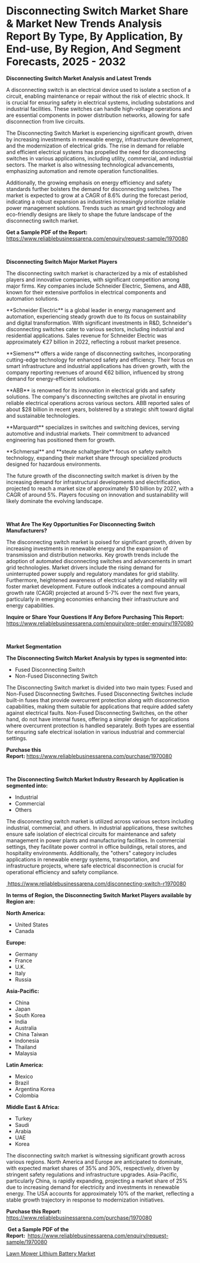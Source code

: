<p><h1>Disconnecting Switch Market Share & Market New Trends Analysis Report By Type, By Application, By End-use, By Region, And Segment Forecasts, 2025 - 2032</h1></p><p><strong>Disconnecting Switch Market Analysis and Latest Trends</strong></p>
<p><p>A disconnecting switch is an electrical device used to isolate a section of a circuit, enabling maintenance or repair without the risk of electric shock. It is crucial for ensuring safety in electrical systems, including substations and industrial facilities. These switches can handle high-voltage operations and are essential components in power distribution networks, allowing for safe disconnection from live circuits.</p><p>The Disconnecting Switch Market is experiencing significant growth, driven by increasing investments in renewable energy, infrastructure development, and the modernization of electrical grids. The rise in demand for reliable and efficient electrical systems has propelled the need for disconnecting switches in various applications, including utility, commercial, and industrial sectors. The market is also witnessing technological advancements, emphasizing automation and remote operation functionalities.</p><p>Additionally, the growing emphasis on energy efficiency and safety standards further bolsters the demand for disconnecting switches. The market is expected to grow at a CAGR of 8.6% during the forecast period, indicating a robust expansion as industries increasingly prioritize reliable power management solutions. Trends such as smart grid technology and eco-friendly designs are likely to shape the future landscape of the disconnecting switch market.</p></p>
<p><strong>Get a Sample PDF of the Report:&nbsp;</strong> <a href="https://www.reliablebusinessarena.com/enquiry/request-sample/1970080?utm_campaign=2385&utm_medium=2&utm_source=Github&utm_content=ia&utm_term=13022025&utm_id=disconnecting-switch">https://www.reliablebusinessarena.com/enquiry/request-sample/1970080</a></p>
<p>&nbsp;</p>
<p><strong>Disconnecting Switch Major Market Players</strong></p>
<p><p>The disconnecting switch market is characterized by a mix of established players and innovative companies, with significant competition among major firms. Key companies include Schneider Electric, Siemens, and ABB, known for their extensive portfolios in electrical components and automation solutions.</p><p>**Schneider Electric** is a global leader in energy management and automation, experiencing steady growth due to its focus on sustainability and digital transformation. With significant investments in R&D, Schneider's disconnecting switches cater to various sectors, including industrial and residential applications. Sales revenue for Schneider Electric was approximately €27 billion in 2022, reflecting a robust market presence.</p><p>**Siemens** offers a wide range of disconnecting switches, incorporating cutting-edge technology for enhanced safety and efficiency. Their focus on smart infrastructure and industrial applications has driven growth, with the company reporting revenues of around €62 billion, influenced by strong demand for energy-efficient solutions.</p><p>**ABB** is renowned for its innovation in electrical grids and safety solutions. The company's disconnecting switches are pivotal in ensuring reliable electrical operations across various sectors. ABB reported sales of about $28 billion in recent years, bolstered by a strategic shift toward digital and sustainable technologies.</p><p>**Marquardt** specializes in switches and switching devices, serving automotive and industrial markets. Their commitment to advanced engineering has positioned them for growth.</p><p>**Schmersal** and **steute schaltgeräte** focus on safety switch technology, expanding their market share through specialized products designed for hazardous environments.</p><p>The future growth of the disconnecting switch market is driven by the increasing demand for infrastructural developments and electrification, projected to reach a market size of approximately $10 billion by 2027, with a CAGR of around 5%. Players focusing on innovation and sustainability will likely dominate the evolving landscape.</p></p>
<p>&nbsp;</p>
<p><strong>What Are The Key Opportunities For Disconnecting Switch Manufacturers?</strong></p>
<p><p>The disconnecting switch market is poised for significant growth, driven by increasing investments in renewable energy and the expansion of transmission and distribution networks. Key growth trends include the adoption of automated disconnecting switches and advancements in smart grid technologies. Market drivers include the rising demand for uninterrupted power supply and regulatory mandates for grid stability. Furthermore, heightened awareness of electrical safety and reliability will foster market development. Future outlook indicates a compound annual growth rate (CAGR) projected at around 5-7% over the next five years, particularly in emerging economies enhancing their infrastructure and energy capabilities.</p></p>
<p><strong>Inquire or Share Your Questions If Any Before Purchasing This Report:</strong> <a href="https://www.reliablebusinessarena.com/enquiry/pre-order-enquiry/1970080?utm_campaign=2385&utm_medium=2&utm_source=Github&utm_content=ia&utm_term=13022025&utm_id=disconnecting-switch">https://www.reliablebusinessarena.com/enquiry/pre-order-enquiry/1970080</a></p>
<p>&nbsp;</p>
<p><strong>Market Segmentation</strong></p>
<p><strong>The Disconnecting Switch Market Analysis by types is segmented into:</strong></p>
<p><ul><li>Fused Disconnecting Switch</li><li>Non-Fused Disconnecting Switch</li></ul></p>
<p><p>The Disconnecting Switch market is divided into two main types: Fused and Non-Fused Disconnecting Switches. Fused Disconnecting Switches include built-in fuses that provide overcurrent protection along with disconnection capabilities, making them suitable for applications that require added safety against electrical faults. Non-Fused Disconnecting Switches, on the other hand, do not have internal fuses, offering a simpler design for applications where overcurrent protection is handled separately. Both types are essential for ensuring safe electrical isolation in various industrial and commercial settings.</p></p>
<p><strong>Purchase this Report:&nbsp;</strong><a href="https://www.reliablebusinessarena.com/purchase/1970080?utm_campaign=2385&utm_medium=2&utm_source=Github&utm_content=ia&utm_term=13022025&utm_id=disconnecting-switch">https://www.reliablebusinessarena.com/purchase/1970080</a></p>
<p>&nbsp;</p>
<p><strong>The Disconnecting Switch Market Industry Research by Application is segmented into:</strong></p>
<p><ul><li>Industrial</li><li>Commercial</li><li>Others</li></ul></p>
<p><p>The disconnecting switch market is utilized across various sectors including industrial, commercial, and others. In industrial applications, these switches ensure safe isolation of electrical circuits for maintenance and safety management in power plants and manufacturing facilities. In commercial settings, they facilitate power control in office buildings, retail stores, and hospitality environments. Additionally, the "others" category includes applications in renewable energy systems, transportation, and infrastructure projects, where safe electrical disconnection is crucial for operational efficiency and safety compliance.</p></p>
<p><a href="https://www.reliablebusinessarena.com/disconnecting-switch-r1970080?utm_campaign=2385&utm_medium=2&utm_source=Github&utm_content=ia&utm_term=13022025&utm_id=disconnecting-switch">&nbsp;https://www.reliablebusinessarena.com/disconnecting-switch-r1970080</a></p>
<p><strong>In terms of Region, the Disconnecting Switch Market Players available by Region are:</strong></p>
<p>
    <p> <strong> North America: </strong>
        <ul>
            <li>United States</li>
            <li>Canada</li>
        </ul>
        </p> 
    <p> <strong> Europe: </strong>
        <ul>
            <li>Germany</li>
            <li>France</li>
            <li>U.K.</li>
            <li>Italy</li>
            <li>Russia</li>
        </ul>
        </p> 
    <p> <strong> Asia-Pacific: </strong>
        <ul>
            <li>China</li>
            <li>Japan</li>
            <li>South Korea</li>
            <li>India</li>
            <li>Australia</li>
            <li>China Taiwan</li>
            <li>Indonesia</li>
            <li>Thailand</li>
            <li>Malaysia</li>
        </ul>
        </p> 
    <p> <strong> Latin America: </strong>
        <ul>
            <li>Mexico</li>
            <li>Brazil</li>
            <li>Argentina Korea</li>
            <li>Colombia</li>
        </ul>
        </p> 
    <p> <strong> Middle East & Africa: </strong>
        <ul>
            <li>Turkey</li>
            <li>Saudi</li>
            <li>Arabia</li>
            <li>UAE</li>
            <li>Korea</li>
        </ul>
    </p>
    </p>
<p><p>The disconnecting switch market is witnessing significant growth across various regions. North America and Europe are anticipated to dominate, with expected market shares of 35% and 30%, respectively, driven by stringent safety regulations and infrastructure upgrades. Asia-Pacific, particularly China, is rapidly expanding, projecting a market share of 25% due to increasing demand for electricity and investments in renewable energy. The USA accounts for approximately 10% of the market, reflecting a stable growth trajectory in response to modernization initiatives.</p></p>
<p><strong>Purchase this Report: </strong><a href="https://www.reliablebusinessarena.com/purchase/1970080?utm_campaign=2385&utm_medium=2&utm_source=Github&utm_content=ia&utm_term=13022025&utm_id=disconnecting-switch">https://www.reliablebusinessarena.com/purchase/1970080</a></p>
<p>&nbsp;<strong>Get a Sample PDF of the Report:&nbsp;&nbsp;</strong><a href="https://www.reliablebusinessarena.com/enquiry/request-sample/1970080?utm_campaign=2385&utm_medium=2&utm_source=Github&utm_content=ia&utm_term=13022025&utm_id=disconnecting-switch">https://www.reliablebusinessarena.com/enquiry/request-sample/1970080</a></p>
<p><strong></strong></p>
<p><p><a href="https://github.com/sungbruington660/Market-Research-Report-List-1/blob/main/lawn-mower-lithium-battery-market.md?utm_campaign=2385&utm_medium=2&utm_source=Github&utm_content=ia&utm_term=13022025&utm_id=disconnecting-switch">Lawn Mower Lithium Battery Market</a></p></p>